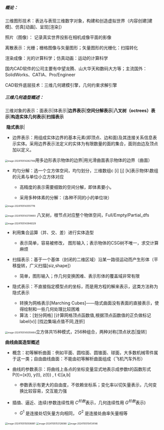 ##### 概论：

三维图形技术：表达与表现三维数字对象，构建和创造虚拟世界（内容创建[建模]、仿真[动画]、呈现[渲染]）

照片（图像）： 记录真实世界投影在相机成像平面的影像

离散表示：光栅；栅格图像与矢量图形；矢量图形的光栅化：扫描转化

渲染成像：光的计算科学；仿真动画：运动的计算科学

国内CAD软件的公司主要有中望龙腾、山大华天和数码大方等；主流国外：SolidWorks、CATIA、Pro/Engineer

CAD软件底层技术：三维几何建模引擎，几何约束求解引擎



##### 三维几何造型概述：

三维对象的表示：面表示|体表示|**边界表示**|**空间分解表示**|**八叉树（octrees）表示**|**构造实体几何表示**|**扫描表示**

​                               **隐式表示**|

- 边界表示：用组成实体边界的基本元素(即顶点、边和面)及其连接关系信息表示实体。采用边界表示法定义的实体为有限数量的面的集合，面则由边及顶点加以定义。

<img src="C:\Users\ASUS\AppData\Roaming\Typora\typora-user-images\image-20241105142627169.png" alt="image-20241105142627169" style="zoom:50%;" />用多边形表示物体的边界|用光滑曲面表示物体的边界（曲面）

- 均匀分解：选一个立方体空间，均匀划分，三维数组c [i] [j] [k]表示物体\数组的元素与单位小立方体对应

  - 高精度的表示需要细致的空间分解，即体素要小。

  - 采用多种体素的分解：（各种不同的小的单位块）

<img src="C:\Users\ASUS\AppData\Roaming\Typora\typora-user-images\image-20241105143557716.png" alt="image-20241105143557716" style="zoom:50%;" />

<img src="C:\Users\ASUS\AppData\Roaming\Typora\typora-user-images\image-20241105143709693.png" alt="image-20241105143709693" style="zoom:50%;" /> 八叉树，根节点对应整个物体空间，Full/Empty/Partial_dfs

<img src="C:\Users\ASUS\AppData\Roaming\Typora\typora-user-images\image-20241105143946329.png" alt="image-20241105143946329" style="zoom:50%;" />

- 利用集合运算（并、交、差）进行实体造型
  - 表示简单，容易被修改， 图形输入；表示物体的CSG树不唯一，求交计算麻烦

- 扫描表示：基于一个基体（封闭的二维区域）沿某一路径运动而产生形体（平移旋转，广义扫描[siz,shape]）
  - 简单，图形输入；作几何变换困难、表示形体的覆盖域非常有限
- 隐式表示：不直接指定模型点的坐标，而是用方程的解来表示，这类方法称为隐式表示
  - 转换为网格表示[Marching Cubes]——隐式曲面没有表面的直接表示，使得绘制和一些几何处理比较困难
  - 算法：[划分网格] [计算网格顶点函数值,根据顶点函数值的正负做标记label(v)] [找边集端点值不同,连折]

<img src="C:\Users\ASUS\AppData\Roaming\Typora\typora-user-images\image-20241105145059484.png" alt="image-20241105145059484" style="zoom:50%;" />立方体共15种模式，256种组合，两种对称[顶点状态|旋转]



**曲线曲面造型概述**

- 概念：初等解析曲面：例如平面、圆柱面、圆锥面、球面，大多数机械零件属于这一类；自由曲线曲面：不能由初等解析曲面组成（飞机汽车外形）

- 曲线的参数表示：将曲线上各点的坐标变量显式地表示成参数t的函数形式 P(t)=(x(t), y(t), z(t)) , t ∈[a,b]
  - 参数表示有更大的自由度，不依赖坐标系；变化率以切矢量表示，几何变换比较容易，交互能力强
- 插值、逼近、连续(参数连续性用 $C^{阶数}$表示，几何连续性用 $G^{阶数}$表示)
  - $G^1$ 是连接处切矢量方向相同， $G^2$ 是连接处曲率矢量相等

<img src="C:\Users\ASUS\AppData\Roaming\Typora\typora-user-images\image-20241105150506881.png" alt="image-20241105150506881" style="zoom:50%;" />

<img src="C:\Users\ASUS\AppData\Roaming\Typora\typora-user-images\image-20241105153126068.png" alt="image-20241105153126068" style="zoom:50%;" />

<img src="C:\Users\ASUS\AppData\Roaming\Typora\typora-user-images\image-20241105154134146.png" alt="image-20241105154134146" style="zoom:50%;" />





